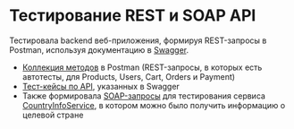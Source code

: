  # Тестирование REST и SOAP API
Тестировала backend веб-приложения, формируя REST-запросы в Postman, используя документацию в [Swagger](https://demoshopping.ru/api-docs/).  
- [Коллекция методов](https://www.postman.com/grey-crescent-917725/workspace/api/collection/30810094-9de6a186-98b8-4d64-be75-994dec930c56?action=share&creator=30810094) в Postman (REST-запросы, в которых есть автотесты, для Products, Users, Cart, Orders и Payment)
- [Тест-кейсы по API](https://drive.google.com/file/d/1FYHgyiiJ05uDvWFO_z10ELog9bv_RSin/view?usp=drive_link), указанных в Swagger
- Также формировала [SOAP-запросы](https://www.postman.com/grey-crescent-917725/workspace/api/collection/30810094-0c098d80-97f8-4436-8393-7566ed3a04f9?action=share&creator=30810094) для тестирования сервиса [CountryInfoService](http://webservices.oorsprong.org/websamples.countryinfo/CountryInfoService.wso?WSDL), в котором можно было получить информацию о целевой стране
